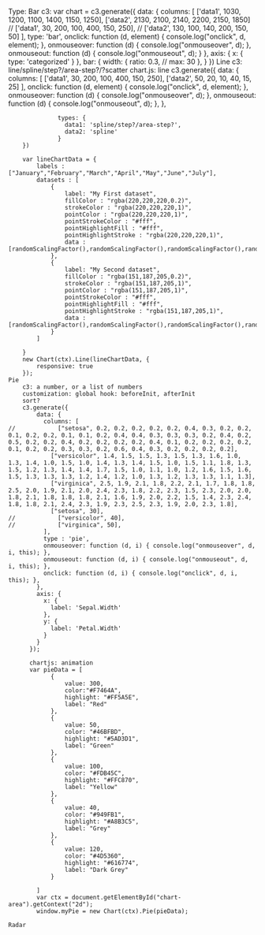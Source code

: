Type:
	Bar
		c3:
		var chart = c3.generate({
		        data: {
		          columns: [
		            ['data1', 1030, 1200, 1100, 1400, 1150, 1250],
		            ['data2', 2130, 2100, 2140, 2200, 2150, 1850]
		//           ['data1', 30, 200, 100, 400, 150, 250],
		//           ['data2', 130, 100, 140, 200, 150, 50]
		          ],
		          type: 'bar',
		          onclick: function (d, element) { console.log("onclick", d, element); },
		          onmouseover: function (d) { console.log("onmouseover", d); },
		          onmouseout: function (d) { console.log("onmouseout", d); }
		        },
		        axis: {
		          x: {
		            type: 'categorized'
		          }
		        },
		        bar: {
		          width: {
		            ratio: 0.3,
		//            max: 30
		          },
		        }
		      })
	Line
		c3: line/spline/step?/area-step?/?scatter
		chart.js: line
		c3.generate({
		        data: {
		          columns: [
		            ['data1', 30, 200, 100, 400, 150, 250],
		            ['data2', 50, 20, 10, 40, 15, 25]
		          ],
		          onclick: function (d, element) { console.log("onclick", d, element); },
		          onmouseover: function (d) { console.log("onmouseover", d); },
		          onmouseout: function (d) { console.log("onmouseout", d); },
		        },

		          types: {
		            data1: 'spline/step?/area-step?',
		            data2: 'spline'
		          }
		})

		var lineChartData = {
			labels : ["January","February","March","April","May","June","July"],
			datasets : [
				{
					label: "My First dataset",
					fillColor : "rgba(220,220,220,0.2)",
					strokeColor : "rgba(220,220,220,1)",
					pointColor : "rgba(220,220,220,1)",
					pointStrokeColor : "#fff",
					pointHighlightFill : "#fff",
					pointHighlightStroke : "rgba(220,220,220,1)",
					data : [randomScalingFactor(),randomScalingFactor(),randomScalingFactor(),randomScalingFactor(),randomScalingFactor(),randomScalingFactor(),randomScalingFactor()]
				},
				{
					label: "My Second dataset",
					fillColor : "rgba(151,187,205,0.2)",
					strokeColor : "rgba(151,187,205,1)",
					pointColor : "rgba(151,187,205,1)",
					pointStrokeColor : "#fff",
					pointHighlightFill : "#fff",
					pointHighlightStroke : "rgba(151,187,205,1)",
					data : [randomScalingFactor(),randomScalingFactor(),randomScalingFactor(),randomScalingFactor(),randomScalingFactor(),randomScalingFactor(),randomScalingFactor()]
				}
			]

		}
		new Chart(ctx).Line(lineChartData, {
			responsive: true
		});
	Pie
		c3: a number, or a list of numbers
		customization: global hook: beforeInit, afterInit
		sort?
		c3.generate({
	        data: {
	          columns: [
	//            ["setosa", 0.2, 0.2, 0.2, 0.2, 0.2, 0.4, 0.3, 0.2, 0.2, 0.1, 0.2, 0.2, 0.1, 0.1, 0.2, 0.4, 0.4, 0.3, 0.3, 0.3, 0.2, 0.4, 0.2, 0.5, 0.2, 0.2, 0.4, 0.2, 0.2, 0.2, 0.2, 0.4, 0.1, 0.2, 0.2, 0.2, 0.2, 0.1, 0.2, 0.2, 0.3, 0.3, 0.2, 0.6, 0.4, 0.3, 0.2, 0.2, 0.2, 0.2],
	            ["versicolor", 1.4, 1.5, 1.5, 1.3, 1.5, 1.3, 1.6, 1.0, 1.3, 1.4, 1.0, 1.5, 1.0, 1.4, 1.3, 1.4, 1.5, 1.0, 1.5, 1.1, 1.8, 1.3, 1.5, 1.2, 1.3, 1.4, 1.4, 1.7, 1.5, 1.0, 1.1, 1.0, 1.2, 1.6, 1.5, 1.6, 1.5, 1.3, 1.3, 1.3, 1.2, 1.4, 1.2, 1.0, 1.3, 1.2, 1.3, 1.3, 1.1, 1.3],
	            ["virginica", 2.5, 1.9, 2.1, 1.8, 2.2, 2.1, 1.7, 1.8, 1.8, 2.5, 2.0, 1.9, 2.1, 2.0, 2.4, 2.3, 1.8, 2.2, 2.3, 1.5, 2.3, 2.0, 2.0, 1.8, 2.1, 1.8, 1.8, 1.8, 2.1, 1.6, 1.9, 2.0, 2.2, 1.5, 1.4, 2.3, 2.4, 1.8, 1.8, 2.1, 2.4, 2.3, 1.9, 2.3, 2.5, 2.3, 1.9, 2.0, 2.3, 1.8],
	            ["setosa", 30],
	//            ["versicolor", 40],
	//            ["virginica", 50],
	          ],
	          type : 'pie',
	          onmouseover: function (d, i) { console.log("onmouseover", d, i, this); },
	          onmouseout: function (d, i) { console.log("onmouseout", d, i, this); },
	          onclick: function (d, i) { console.log("onclick", d, i, this); },
	        },
	        axis: {
	          x: {
	            label: 'Sepal.Width'
	          },
	          y: {
	            label: 'Petal.Width'
	          }
	        }
	      });

	      chartjs: animation
	      var pieData = [
				{
					value: 300,
					color:"#F7464A",
					highlight: "#FF5A5E",
					label: "Red"
				},
				{
					value: 50,
					color: "#46BFBD",
					highlight: "#5AD3D1",
					label: "Green"
				},
				{
					value: 100,
					color: "#FDB45C",
					highlight: "#FFC870",
					label: "Yellow"
				},
				{
					value: 40,
					color: "#949FB1",
					highlight: "#A8B3C5",
					label: "Grey"
				},
				{
					value: 120,
					color: "#4D5360",
					highlight: "#616774",
					label: "Dark Grey"
				}

			]
			var ctx = document.getElementById("chart-area").getContext("2d");
			window.myPie = new Chart(ctx).Pie(pieData);

	Radar
